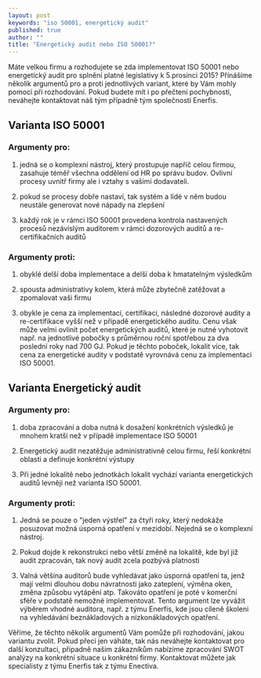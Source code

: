 ```yaml
---
layout: post
keywords: "iso 50001, energetický audit"
published: true
author: ""
title: "Energetický audit nebo ISO 50001?"
---
```




Máte velkou firmu a rozhodujete se zda implementovat ISO 50001 nebo energetický audit pro splnění platné legislativy k 5.prosinci 2015? Přínášíme několik argumentů pro a proti jednotlivých variant, které by Vám mohly pomoci při rozhodování. Pokud budete mít i po přečtení pochybnosti, neváhejte kontaktovat náš tým případně tým společnosti Enerfis.

## Varianta ISO 50001
### Argumenty pro:
1. jedná se o komplexní nástroj, který prostupuje napříč celou firmou, zasahuje téměř všechna oddělení od HR po správu budov. Ovlivní procesy uvnitř firmy ale i vztahy s vašimi dodavateli.

2. pokud se procesy dobře nastaví, tak systém a lidé v něm budou neustále generovat nové nápady na zlepšení

3. každý rok je v rámci ISO 50001 provedena kontrola nastavených procesů nezávislým auditorem v rámci dozorových auditů a re-certifikačních auditů

### Argumenty proti:
1. obyklé delší doba implementace a delší doba k hmatatelným výsledkům

2. spousta administrativy kolem, která může zbytečně zatěžovat a zpomalovat vaši firmu

3. obykle je cena za implementaci, certifikaci, následné dozorové audity a re-certifikace vyšší než v případě energetického auditu. Cenu však může velmi ovlinit počet energetických auditů, které je nutné vyhotovit např. na jednotlivé pobočky s průměrnou roční spotřebou za dva poslední roky nad 700 GJ. Pokud je těchto poboček, lokalit více, tak cena za energetické audity v podstatě vyrovnává cenu za implementaci ISO 50001.

## Varianta Energetický audit
### Argumenty pro:
1. doba zpracování a doba nutná k dosažení konkrétních výsledků je mnohem kratší než v případě implementace ISO 50001

2. Energetický audit nezatěžuje administrativně celou firmu, řeší konkrétní oblasti a definuje konkrétní výstupy 

3. Při jedné lokalitě nebo jednotkách lokalit vychází varianta energetických auditů levněji než varianta ISO 50001.

### Argumenty proti:

1. Jedná se pouze o "jeden výstřel" za čtyři roky, který nedokáže posuzovat možná úsporná opatření v mezidobí. Nejedná se o komplexní nástroj.

2. Pokud dojde k rekonstrukci nebo větší změně na lokalitě, kde byl již audit zpracován, tak nový audit zcela pozbývá platnosti

3. Valná většina auditorů bude vyhledávat jako úsporná opatření ta, jenž mají velmi dlouhou dobu návratnosti jako zateplení, výměna oken, změna způsobu vytápění atp. Takováto opatření je poté v komerční sféře v podstatě nemožné implementovat. Tento argument lze vyvážit výběrem vhodné auditora, např. z týmu Enerfis, kde jsou cíleně školeni na vyhledávání beznákladových a nízkonákladových opatření.

Věříme, že těchto několik argumentů Vám pomůže při rozhodování, jakou variantu zvolit. Pokud přeci jen váháte, tak nás neváhejte kontaktovat pro další konzultaci, případně našim zákazníkům nabízíme zpracování SWOT analýzy na konkrétní situace u konkrétní firmy. Kontaktovat můžete jak specialisty z týmu Enerfis tak z týmu Enectiva.
